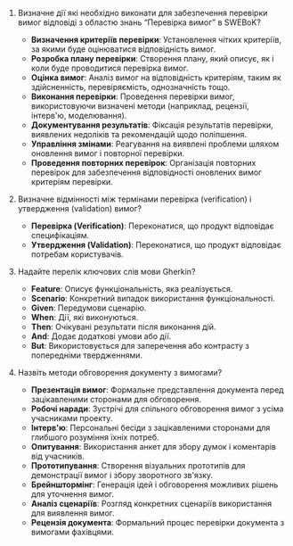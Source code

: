 1. Визначне дії які необхідно виконати для забезпечення перевірки вимог відповіді з областю знань “Перевірка вимог” в SWEBoK?
    - **Визначення критеріїв перевірки**: Установлення чітких критеріїв, за якими буде оцінюватися відповідність вимог.
    - **Розробка плану перевірки**: Створення плану, який описує, як і коли буде проводитися перевірка вимог.
    - **Оцінка вимог**: Аналіз вимог на відповідність критеріям, таким як здійсненність, перевіряємість, однозначність тощо.
    - **Виконання перевірки**: Проведення перевірки вимог, використовуючи визначені методи (наприклад, рецензії, інтерв'ю, моделювання).
    - **Документування результатів**: Фіксація результатів перевірки, виявлених недоліків та рекомендацій щодо поліпшення.
    - **Управління змінами**: Реагування на виявлені проблеми шляхом оновлення вимог і повторної перевірки.
    - **Проведення повторних перевірок**: Організація повторних перевірок для забезпечення відповідності оновлених вимог критеріям перевірки.

1. Визначне відмінності між термінами перевірка (verification) і утвердження (validation) вимог?
    - **Перевірка (Verification)**: Переконатися, що продукт відповідає специфікаціям.
    - **Утвердження (Validation)**: Переконатися, що продукт відповідає потребам користувачів.

1. Надайте перелік ключових слів мови Gherkin?
    - **Feature**: Описує функціональність, яка реалізується.
    - **Scenario**: Конкретний випадок використання функціональності.
    - **Given**: Передумови сценарію.
    - **When**: Дії, які виконуються.
    - **Then**: Очікувані результати після виконання дій.
    - **And**: Додає додаткові умови або дії.
    - **But**: Використовується для заперечення або контрасту з попередніми твердженнями.

1. Назвіть методи обговорення документу з вимогами?
    - **Презентація вимог**: Формальне представлення документа перед зацікавленими сторонами для обговорення.
    - **Робочі наради**: Зустрічі для спільного обговорення вимог з усіма учасниками проекту.
    - **Інтерв'ю**: Персональні бесіди з зацікавленими сторонами для глибшого розуміння їхніх потреб.
    - **Опитування**: Використання анкет для збору думок і коментарів від учасників.
    - **Прототипування**: Створення візуальних прототипів для демонстрації вимог і збору зворотного зв'язку.
    - **Брейнштормінг**: Генерація ідей і обговорення можливих рішень для уточнення вимог.
    - **Аналіз сценаріїв**: Розгляд конкретних сценаріїв використання для виявлення вимог.
    - **Рецензія документа**: Формальний процес перевірки документа з вимогами фахівцями.

